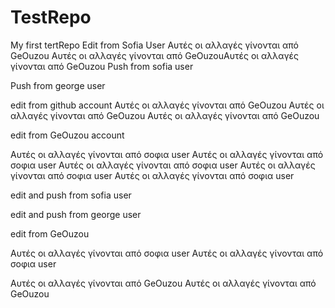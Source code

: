 TestRepo
========
My first tertRepo
Edit from Sofia User 
Αυτές οι αλλαγές γίνονται από GeOuzou
Αυτές οι αλλαγές γίνονται από GeOuzouΑυτές οι αλλαγές γίνονται από GeOuzou
Push from sofia user

Push from george user

edit from github account
Αυτές οι αλλαγές γίνονται από GeOuzou 
Αυτές οι αλλαγές γίνονται από GeOuzou
Αυτές οι αλλαγές γίνονται από GeOuzou

edit from GeOuzou account

Αυτές οι αλλαγές γίνονται από σοφια user 
Αυτές οι αλλαγές γίνονται από σοφια user 
Αυτές οι αλλαγές γίνονται από σοφια user 
Αυτές οι αλλαγές γίνονται από σοφια user 
Αυτές οι αλλαγές γίνονται από σοφια user 

edit and push from sofia user

edit  and push from george user

edit from GeOuzou

Αυτές οι αλλαγές γίνονται από σοφια user 
Αυτές οι αλλαγές γίνονται από σοφια user 

Αυτές οι αλλαγές γίνονται από GeOuzou
Αυτές οι αλλαγές γίνονται από GeOuzou

